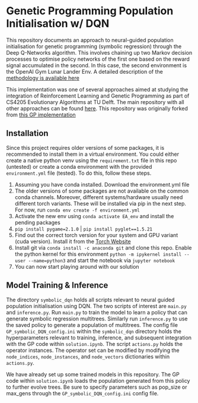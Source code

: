# Genetic Programming Population Initialisation w/ DQN

This repository documents an approach to neural-guided population initialisation for genetic programming (symbolic regression) through the Deep Q-Networks algorithm. This involves chaining up two Markov decision processes to optimise policy networks of the first one based on the reward signal accumulated in the second. In this case, the second environment is the OpenAI Gym Lunar Lander Env. A detailed description of the [methodology is available here](https://github.com/anishhdiwan/symbolic_dqn/blob/main/Methodology%20and%20Explanation.md)

This implementation was one of several approaches aimed at studying the integration of Reinforcement Learning and Genetic Programming as part of CS4205 Evolutionary Algorithms at TU Delft. The main repository with all other approaches can be found [here](https://github.com/anishhdiwan/differentiable_GP_lunarlander). This repository was originally forked from [this GP implementation](https://github.com/matigekunstintelligentie/genepromulti)

## Installation
Since this project requires older versions of some packages, it is recommended to install them in a virtual environment. You could either create a native python venv using the `requirement.txt` file in this repo (untested) or create a conda environment with the provided `environment.yml` file (tested). To do this, follow these steps.

1. Assuming you have conda installed. Download the environment.yml file 
2. The older versions of some packages are not available on the common conda channels. Moreover, different systems/hardware usually need different torch variants. These will be installed via pip in the next step. For now, run `conda env create -f environment.yml`
3. Activate the new env using `conda activate EA_env` and install the pending packages
4. `pip install pygame=2.1.0` | `pip install pyglet==1.5.21`
5. Find out the correct torch version for your system and GPU variant (cuda version). Install it from the [Torch Website](https://pytorch.org/)
6. Install git via `conda install -c anaconda git` and clone this repo. Enable the python kernel for this environment `python -m ipykernel install --user --name=python3` and start the notebook via `jupyter notebook` 
7. You can now start playing around with our solution

## Model Training & Inference

The directory `symbolic_dqn` holds all scripts relevant to neural guided population initialisation using DQN. The two scripts of interest are `main.py` and `inference.py`. Run `main.py` to train the model to learn a policy that can generate symbolic regression multitrees. Similarly run `inference.py` to use the saved policy to generate a population of multitrees. The config file `GP_symbolic_DQN_config.ini` within the `symbolic_dqn` directory holds the hyperparameters relevant to training, inference, and subsequent integration with the GP code within `solution.ipynb`. The script `actions.py` holds the operator instances. The operator set can be modified by modifying the `node_indices`, `node_instances`, and `node_vectors` dictionaries within `actions.py`.

We have already set up some trained models in this repository. The GP code within `solution.ipynb` loads the population generated from this policy to further evolve trees. Be sure to specify parameters such as pop_size or max_gens through the `GP_symbolic_DQN_config.ini` config file. 

